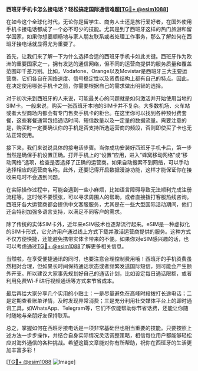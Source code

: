 **西班牙手机卡怎么接电话？轻松搞定国际通信难题[[TG💪+ @esim1088](https://t.me/s/esim1088)]**

在如今这个全球化时代，无论你是留学生、商务人士还是旅行爱好者，在国外使用手机卡接电话都成了一个必不可少的技能。尤其是到了西班牙这样的热门旅游和留学国家，如果你想要顺畅地与家人朋友联系或者处理工作事务，那么了解如何在西班牙接电话就显得尤为重要了。

首先，让我们来了解一下为什么选择合适的西班牙手机卡如此关键。西班牙作为欧洲的重要国家之一，拥有发达的通信网络，但不同的运营商提供的服务质量和覆盖范围却千差万别。比如，Vodafone、Orange以及Movistar是西班牙三大主要运营商，它们各自在网络速度、信号稳定性以及资费结构上都有自己的特点。因此，在决定使用哪张手机卡之前，你需要根据自己的需求做出明智的选择。

对于初次来到西班牙的人来说，可能最关心的问题就是如何激活并开始使用当地的SIM卡。一般来说，购买一张西班牙本地的SIM卡并不复杂。大多数机场、火车站或者大型商场内都会有专门售卖手机卡的柜台。在这里你可以找到各种预付费套餐，这些套餐通常包括通话时间、短信数量以及一定量的数据流量。需要注意的是，购买时一定要确认你的手机是否支持所选运营商的频段，否则即使买了卡也无法正常使用。

接下来，我们来说说具体的接电话步骤。当你成功安装好西班牙手机卡后，第一步当然是确保手机设置正确。打开手机上的“设置”应用，进入“蜂窝移动网络”或“移动网络”选项，检查是否选择了正确的运营商。如果自动搜索不到网络，可以手动选择相应的运营商名称。此外，还要记得开启数据漫游功能，这样才能保证你在接收来电时不会遇到问题。

在实际操作过程中，可能会遇到一些小麻烦，比如语言障碍导致无法顺利完成注册流程等。这时候不要慌张，可以寻求周围人的帮助，或者直接拨打客服热线咨询。西班牙各大运营商都会提供中文客服服务，尤其是在一些大型国际活动期间，他们还会特别加强多语言支持，以满足不同客户的需求。

除了传统的实体SIM卡外，近年来eSIM技术也逐渐流行起来。eSIM是一种虚拟化的SIM卡形式，它允许用户通过线上方式下载并激活运营商提供的服务。这种方式不仅方便快捷，还能避免携带实体卡带来的不便。如果你对eSIM感兴趣的话，也可以考虑通过[TG💪+ @esim1088](https://t.me/s/esim1088)了解更多相关信息。

当然啦，在享受便捷通讯的同时，也要注意合理控制费用哦！西班牙的手机资费虽然相对合理，但如果长时间保持通话状态或者频繁发送国际短信，则可能会产生额外开支。所以建议大家事先规划好自己的通话计划，比如设定每日通话限额，或者利用免费Wi-Fi进行视频通话等方式来节省成本。

最后再给大家分享几个实用的小贴士：一是尽量避免在高峰时段拨打长途电话；二是定期查看账单详情，及时发现异常消费；三是充分利用社交媒体平台上的即时通讯工具，如WhatsApp、Telegram等，它们不仅能帮助你节省话费，还能让你随时随地与亲朋好友保持联系。

总之，掌握如何在西班牙接电话是一项非常基础但也相当重要的技能。只要按照上述方法一步步操作，并结合自身实际情况灵活调整策略，相信每位用户都能够轻松应对海外通信的各种挑战。希望这篇文章能对你有所帮助，祝你在西班牙的生活更加丰富多彩！

[[TG💪+ @esim1088](https://t.me/s/esim1088) ![Image](https://i.postimg.cc/4NQfJmqS/Snipaste-2025-05-13-00-14-12.png)]